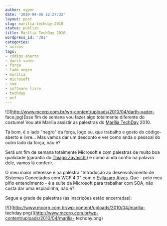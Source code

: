 ```yaml
---
author: vyper
date: '2010-04-06 22:27:32'
layout: post
slug: marilia-techday-2010
status: publish
title: Marília TechDay 2010
wordpress_id: '301'
categories:
- avisos
tags:
- código aberto
- darth vader
- força
- lado negro
- marília
- microsoft
- soa
- software livre
- techday
- wcf
---
```


![](http://www.mcorp.com.br/wp-content/uploads/2010/04/darth-vader-
face.jpg)Esse fim de semana vou fazer algo totalmente diferente do costume!
Vou até Marília assistir as palestras do [Marília
TechDay](http://www.mariliatechday.com.br/) 2010.

Tá bom, é o lado "negro" da força, logo eu, que trabalho e gosto do código-
aberto e livre... Mas vamos dar um desconto e ver como anda o pessoal do outro
lado da força, não é?

Será um fim de semana totalmente Microsoft e com palestras de muito boa
qualidade (garantia do [Thiago Zavaschi](http://www.zavaschi.com)) e como
ainda confio na palavra dele, vamos lá conferir.

O meu maior interesse é na palestra "Introdução ao desenvolvimento de Sistemas
Conectados com WCF 4.0" com o [Evilázaro Alves](http://evilazaro.net/). Que -
pelo meu pífio entendimento - é a suíte da Microsoft para trabalhar com SOA,
não custa dar uma espiadinha, não é?

Segue a grade de palestras (as inscrições estão encerradas):

[![](http://www.mcorp.com.br/wp-content/uploads/2010/04/marilia-
techday.png)](http://www.mcorp.com.br/wp-content/uploads/2010/04/marilia-
techday.png)

